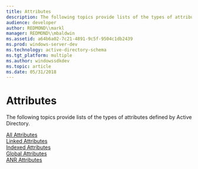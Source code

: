 ```yaml
---
title: Attributes
description: The following topics provide lists of the types of attributes defined by Active Directory.
audience: developer
author: REDMOND\\markl
manager: REDMOND\\mbaldwin
ms.assetid: a64b6a02-7c21-4891-9c5f-9504c1db2439
ms.prod: windows-server-dev
ms.technology: active-directory-schema
ms.tgt_platform: multiple
ms.author: windowssdkdev
ms.topic: article
ms.date: 05/31/2018
---
```


# Attributes

The following topics provide lists of the types of attributes defined by Active Directory.

<dl>

[All Attributes](attributes-all.md)  
[Linked Attributes](attributes-linked.md)  
[Indexed Attributes](attributes-indexed.md)  
[Global Attributes](attributes-global.md)  
[ANR Attributes](attributes-anr.md)  
</dl>

 

 




